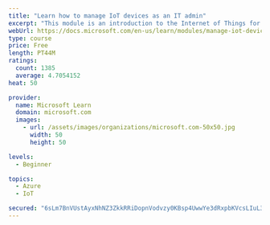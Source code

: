 ```yaml
---
title: "Learn how to manage IoT devices as an IT admin"
excerpt: "This module is an introduction to the Internet of Things for IT admins."
webUrl: https://docs.microsoft.com/en-us/learn/modules/manage-iot-devices/
type: course
price: Free
length: PT44M
ratings:
  count: 1385
  average: 4.7054152
heat: 50

provider:
  name: Microsoft Learn
  domain: microsoft.com
  images:
    - url: /assets/images/organizations/microsoft.com-50x50.jpg
      width: 50
      height: 50

levels:
  - Beginner

topics:
  - Azure
  - IoT

secured: "6sLm7BnVUstAyxNhNZ3ZkkRRiDopnVodvzy0KBsp4UwwYe3dRxpbKVcsLIuL37DmW2Sfep+W3MeuWBttTbo04WPFaCpkTOOXe15t2l0aXrhrLNWuW4MaRjGA9WjB/z7SO7DQfVMVHOWdWJQrCXIFy+tiotOMXgiLZJuPrMkQ/rJzftevokYvjBT12DEu2ylz4alH9STz0x3Q/GrWEp80tdEvlqJkSMbXBzS7JcER7lWN7gxdHaI1cXs3sQVnIgafkpgetedM2DwdwfJ7wRo3Rjl4s8DpHqgdfRqcVh+ASD2EcRVuMd8/uVfUn16mDjHqghjmuDcKQtXjY3KsnWbFZ4kpoHnGsCEDZpNNNeALVHwUOxT5slDHg+CLPDlZrGe18EWa5PhjH2URMlFO4NUh/MX7hhvr+svKcK5nD9ci77Q=;UqFxL7BMrcjqozTJv/bx6A=="
---
```


